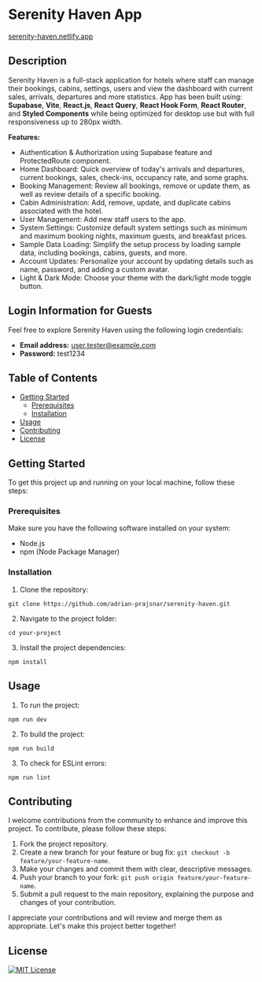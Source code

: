 # Serenity Haven App

[serenity-haven.netlify.app](https://serenity-haven.netlify.app//)

## Description

Serenity Haven is a full-stack application for hotels where staff can manage their bookings, cabins, settings, users and view the dashboard with current sales, arrivals, departures and more statistics. App has been built using: **Supabase**, **Vite**, **React.js**, **React Query**, **React Hook Form**, **React Router**, and **Styled Components** while being optimized for desktop use but with full responsiveness up to 280px width.

**Features:**

- Authentication & Authorization using Supabase feature and ProtectedRoute component.
- Home Dashboard: Quick overview of today's arrivals and departures, current bookings, sales, check-ins, occupancy rate, and some graphs.
- Booking Management: Review all bookings, remove or update them, as well as review details of a specific booking.
- Cabin Administration: Add, remove, update, and duplicate cabins associated with the hotel.
- User Management: Add new staff users to the app.
- System Settings: Customize default system settings such as minimum and maximum booking nights, maximum guests, and breakfast prices.
- Sample Data Loading: Simplify the setup process by loading sample data, including bookings, cabins, guests, and more.
- Account Updates: Personalize your account by updating details such as name, password, and adding a custom avatar.
- Light & Dark Mode: Choose your theme with the dark/light mode toggle button.

## Login Information for Guests

Feel free to explore Serenity Haven using the following login credentials:

- **Email address:** user.tester@example.com
- **Password:** test1234

## Table of Contents

- [Getting Started](#getting-started)
  - [Prerequisites](#prerequisites)
  - [Installation](#installation)
- [Usage](#usage)
- [Contributing](#contributing)
- [License](#license)

## Getting Started

To get this project up and running on your local machine, follow these steps:

### Prerequisites

Make sure you have the following software installed on your system:

- Node.js
- npm (Node Package Manager)

### Installation

1. Clone the repository:

```
git clone https://github.com/adrian-prajsnar/serenity-haven.git
```

2. Navigate to the project folder:

```
cd your-project
```

3. Install the project dependencies:

```
npm install
```

## Usage

1. To run the project:

```
npm run dev
```

2. To build the project:

```
npm run build
```

3. To check for ESLint errors:

```
npm run lint
```

## Contributing

I welcome contributions from the community to enhance and improve this project. To contribute, please follow these steps:

1. Fork the project repository.
2. Create a new branch for your feature or bug fix: `git checkout -b feature/your-feature-name`.
3. Make your changes and commit them with clear, descriptive messages.
4. Push your branch to your fork: `git push origin feature/your-feature-name`.
5. Submit a pull request to the main repository, explaining the purpose and changes of your contribution.

I appreciate your contributions and will review and merge them as appropriate. Let's make this project better together!

## License

[![MIT License](https://img.shields.io/badge/License-MIT-green.svg)](https://choosealicense.com/licenses/mit/)
